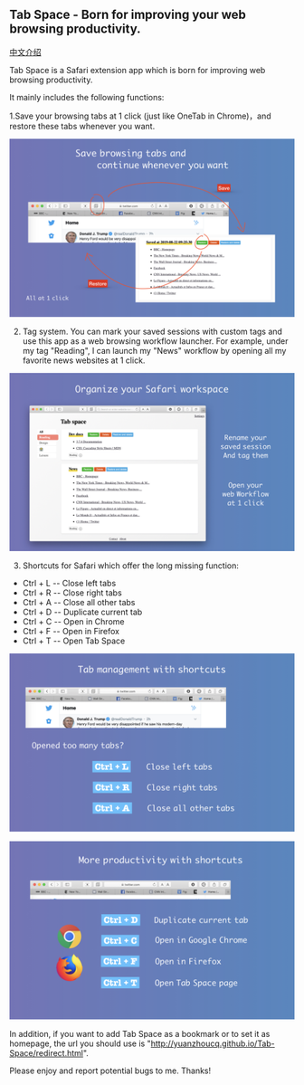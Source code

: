 ## Tab Space - Born for improving your web browsing productivity.

[中文介绍](https://sspai.com/post/56315)

Tab Space is a Safari extension app which is born for improving web browsing productivity.

It mainly includes the following functions:

1.Save your browsing tabs at 1 click (just like OneTab in Chrome)，and restore these tabs whenever you want. 

![](imgs/publicity.001.jpeg)

2. Tag system. You can mark your saved sessions with custom tags and use this app as a web browsing workflow launcher. For example, under my tag "Reading", I can launch my "News" workflow by opening all my favorite news websites at 1 click.

![](imgs/publicity.002.jpeg)

3. Shortcuts for Safari which offer the long missing function:
- Ctrl + L -- Close left tabs
- Ctrl + R -- Close right tabs 
- Ctrl + A -- Close all other tabs
- Ctrl + D -- Duplicate current tab
- Ctrl + C -- Open in Chrome
- Ctrl + F -- Open in Firefox
- Ctrl + T -- Open Tab Space

![](imgs/publicity.003.jpeg)

![](imgs/publicity.004.jpeg)

In addition, if you want to add Tab Space as a bookmark or to set it as homepage, the url you should use is "http://yuanzhoucq.github.io/Tab-Space/redirect.html".

Please enjoy and report potential bugs to me. Thanks!
